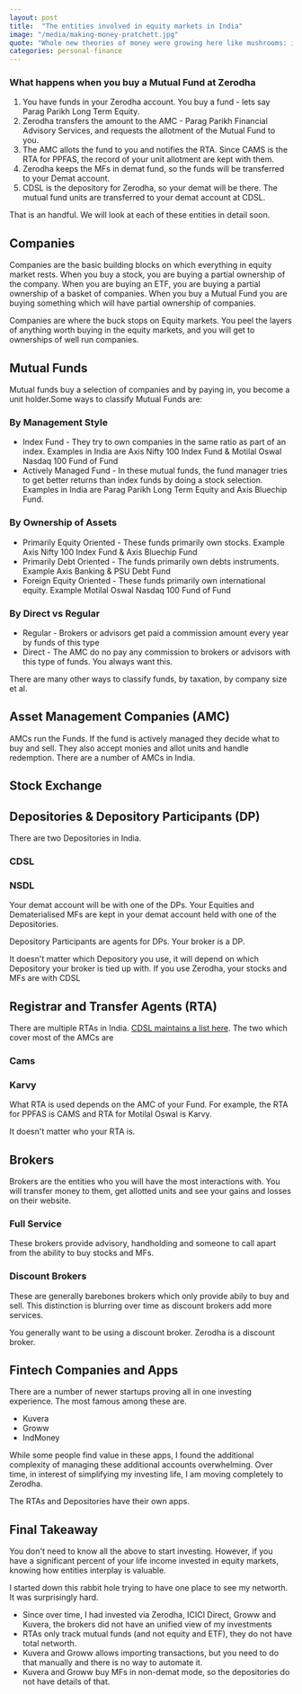 ```yaml
---
layout: post
title:  "The entities involved in equity markets in India"
image: "/media/making-money-pratchett.jpg"
quote: "Whole new theories of money were growing here like mushrooms: in the dark and based on bullshit."
categories: personal-finance
---
```


### What happens when you buy a Mutual Fund at Zerodha

1. You have funds in your Zerodha account. You buy a fund - lets say Parag Parikh Long Term Equity.
2. Zerodha transfers the amount to the AMC - Parag Parikh Financial Advisory Services, and requests the allotment of the Mutual Fund to you.
3. The AMC allots the fund to you and notifies the RTA. Since CAMS is the RTA for PPFAS, the record of your unit allotment are kept with them.
4. Zerodha keeps the MFs in demat fund, so the funds will be transferred to your Demat account.
5. CDSL is the depository for Zerodha, so your demat will be there. The mutual fund units are transferred to your demat account at CDSL.

That is an handful. We will look at each of these entities in detail soon.

## Companies

Companies are the basic building blocks on which everything in equity market rests. When you buy a stock, you are buying a partial ownership of the company. When you are buying an ETF, you are buying a partial ownership of a basket of companies. When you buy a Mutual Fund you are buying something which will have partial ownership of companies.

Companies are where the buck stops on Equity markets. You peel the layers of anything worth buying in the equity markets, and you will get to ownerships of well run companies.

## Mutual Funds

Mutual funds buy a selection of companies and by paying in, you become a unit holder.Some ways to classify Mutual Funds are:

### By Management Style

- Index Fund - They try to own companies in the same ratio as part of an index. Examples in India are Axis Nifty 100 Index Fund & Motilal Oswal Nasdaq 100 Fund of Fund
- Actively Managed Fund - In these mutual funds, the fund manager tries to get better returns than index funds by doing a stock selection. Examples in India are Parag Parikh Long Term Equity and Axis Bluechip Fund.

### By Ownership of Assets

- Primarily Equity Oriented - These funds primarily own stocks. Example Axis Nifty 100 Index Fund & Axis Bluechip Fund
- Primarily Debt Oriented - The funds primarily own debts instruments. Example Axis Banking & PSU Debt Fund
- Foreign Equity Oriented - These funds primarily own international equity. Example Motilal Oswal Nasdaq 100 Fund of Fund

### By Direct vs Regular

- Regular - Brokers or advisors get paid a commission amount every year by funds of this type
- Direct - The AMC do no pay any commission to brokers or advisors with this type of funds. You always want this.

There are many other ways to classify funds, by taxation, by company size et al. 

## Asset Management Companies (AMC)

AMCs run the Funds. If the fund is actively managed they decide what to buy and sell. They also accept monies and allot units and handle redemption. There are a number of AMCs in India. 

## Stock Exchange

## Depositories & Depository Participants (DP)

There are two Depositories in India.

### CDSL

### NSDL

Your demat account will be with one of the DPs. Your Equities and Dematerialised MFs are kept in  your demat account held with one of the Depositories.

Depository Participants are agents for DPs. Your broker is a DP. 

It doesn't matter which Depository you use, it will depend on which Depository your broker is tied up with. If you use Zerodha, your stocks and MFs are with CDSL

## Registrar and Transfer Agents (RTA)

There are multiple RTAs in India. [CDSL maintains a list here](https://ww1.cdslindia.com/rta/rta-list.aspx). The two which cover most of the AMCs are

### Cams

### Karvy

What RTA is used depends on the AMC of your Fund. For example, the RTA for PPFAS is CAMS and RTA for Motilal Oswal is Karvy.

It doesn't matter who your RTA is. 

## Brokers

Brokers are the entities who you will have the most interactions with. You will transfer money to them, get allotted units and see your gains and losses on their website.

### Full Service

These brokers provide advisory, handholding and someone to call apart from the ability to buy stocks and MFs.

### Discount Brokers

These are generally barebones brokers which only provide abily to buy and sell. This distinction is blurring over time as discount brokers add more services.

You generally want to be using a discount broker. Zerodha is a discount broker.

## Fintech Companies and Apps

There are a number of newer startups proving all in one investing experience. The most famous among these are.

- Kuvera
- Groww
- IndMoney

While some people find value in these apps, I found the additional complexity of managing these additional accounts overwhelming. Over time, in interest of simplifying my investing life, I am moving completely to Zerodha.

The RTAs and Depositories have their own apps.

## Final Takeaway

You don't need to know all the above to start investing. However, if you have a significant percent of your life income invested in equity markets, knowing how entities interplay is valuable.

I started down this rabbit hole trying to have one place to see my networth. It was surprisingly hard. 

- Since over time, I had invested via Zerodha, ICICI Direct, Groww and Kuvera, the brokers did not have an unified view of my investments
- RTAs only track mutual funds (and not equity and ETF), they do not have total networth.
- Kuvera and Groww allows importing transactions, but you need to do that manually and there is no way to automate it.
- Kuvera and Groww buy MFs in non-demat mode, so the depositories do not have details of that.
